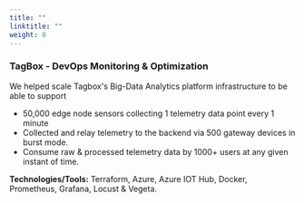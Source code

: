 ```yaml
---
title: ""
linktitle: ""
weight: 8
---
```


### TagBox - DevOps Monitoring & Optimization

We helped scale Tagbox's Big-Data Analytics platform infrastructure to be able to support

- 50,000 edge node sensors collecting 1 telemetry data point every 1 minute
- Collected and relay telemetry to the backend via 500 gateway devices in burst mode.
- Consume raw & processed telemetry data by 1000+ users at any given instant of time.

**Technologies/Tools:** Terraform, Azure, Azure IOT Hub, Docker, Prometheus, Grafana, Locust & Vegeta.
